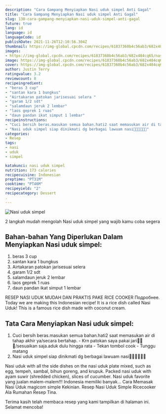 ```yaml
---
description: "Cara Gampang Menyiapkan Nasi uduk simpel Anti Gagal"
title: "Cara Gampang Menyiapkan Nasi uduk simpel Anti Gagal"
slug: 130-cara-gampang-menyiapkan-nasi-uduk-simpel-anti-gagal
future: true
lang: id
language: id
languageCode: id
publishDate: 2021-11-26T12:10:56.304Z 
thumbnail: https://img-global.cpcdn.com/recipes/61837360b4c56ab3/682x484cq65/nasi-uduk-simpel-foto-resep-utama.png
images:
- https://img-global.cpcdn.com/recipes/61837360b4c56ab3/682x484cq65/nasi-uduk-simpel-foto-resep-utama.png
image: https://img-global.cpcdn.com/recipes/61837360b4c56ab3/682x484cq65/nasi-uduk-simpel-foto-resep-utama.png
cover: https://img-global.cpcdn.com/recipes/61837360b4c56ab3/682x484cq65/nasi-uduk-simpel-foto-resep-utama.png
author: Justin Terry
ratingvalue: 3.2
reviewcount: 8
recipeingredient:
- "beras 3 cup"
- "santan kara 1 bungkus"
- "Airtakaran patokan jarisesuai selera "
- "garam 1/2 sdt"
- "salamdaun jeruk 2 lembar"
- "laos geprek 1 ruas"
- "daun pandan ikat simput 1 lembar"
recipeinstructions:
- "Cuci bersih beras.masukan semua bahan.hati2 saat memasukan air di tahap akhir ya/secara bertahap. Krn patokan saya pakai jari🤭🤭🤭/sesuaikan saja.aduk dulu hingga rata Tekan tombol cook Tunggu matang"
- "Nasi uduk simpel siap dinikmati dg berbagai lawuam nasi🤗🤗🤗😉😉🤤"
categories:
- Resep
tags:
- nasi
- uduk
- simpel

katakunci: nasi uduk simpel 
nutrition: 173 calories
recipecuisine: Indonesian
preptime: "PT31M"
cooktime: "PT46M"
recipeyield: "2"
recipecategory: Dessert
. 
---
```



![Nasi uduk simpel](https://img-global.cpcdn.com/recipes/61837360b4c56ab3/682x484cq65/nasi-uduk-simpel-foto-resep-utama.png)

2 langkah mudah mengolah  Nasi uduk simpel yang wajib kamu coba segera

<!--inarticleads1-->

## Bahan-bahan Yang Diperlukan Dalam Menyiapkan Nasi uduk simpel:

1. beras 3 cup
1. santan kara 1 bungkus
1. Airtakaran patokan jarisesuai selera 
1. garam 1/2 sdt
1. salamdaun jeruk 2 lembar
1. laos geprek 1 ruas
1. daun pandan ikat simput 1 lembar

RESEP NASI UDUK MUDAH DAN PRAKTIS PAKE RICE COOKER Подробнее. Today we are making this Indonesian recipe! It is a rice dish called Nasi Uduk! This is a famous rice dish made with coconut cream. 

<!--inarticleads2-->

## Tata Cara Menyiapkan Nasi uduk simpel:

1. Cuci bersih beras.masukan semua bahan.hati2 saat memasukan air di tahap akhir ya/secara bertahap. - Krn patokan saya pakai jari🤭🤭🤭/sesuaikan saja.aduk dulu hingga rata - Tekan tombol cook - Tunggu matang
1. Nasi uduk simpel siap dinikmati dg berbagai lawuam nasi🤗🤗🤗😉😉🤤


Nasi uduk with all the side dishes on the nasi uduk plate mixed, such as egg, tempeh, sambal, bihun goreng, and krupuk. Packed nasi uduk with ayam suwir (shredded chicken), slices of cucumber. Nasi uduk favorite yang jualan malem-malem!!! Indonesia memiliki banyak… Cara Memasak Nasi Uduk magicom simple Kekinian. Resep Nasi Uduk Simple Ricecooker Ala Rumahan Resep Tina. 

Terima kasih telah membaca resep yang kami tampilkan di halaman ini. Selamat mencoba!
